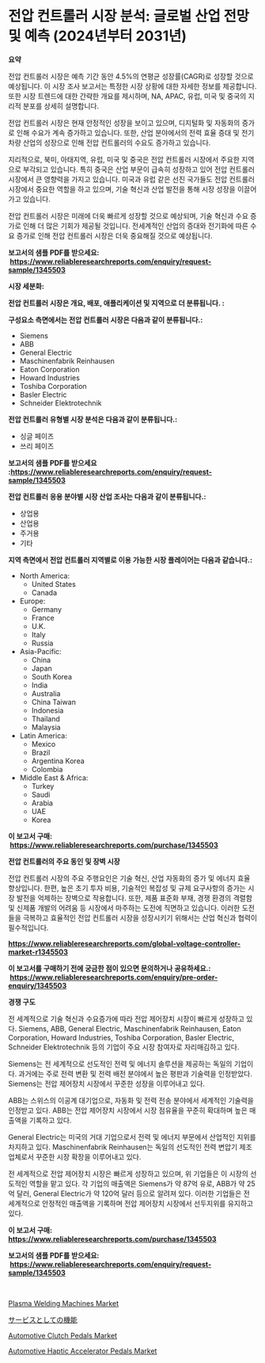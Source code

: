<p><h1>전압 컨트롤러 시장 분석: 글로벌 산업 전망 및 예측 (2024년부터 2031년)</h1></p><p><strong>요약</strong></p>
<p><p>전압 컨트롤러 시장은 예측 기간 동안 4.5%의 연평균 성장률(CAGR)로 성장할 것으로 예상됩니다. 이 시장 조사 보고서는 특정한 시장 상황에 대한 자세한 정보를 제공합니다. 또한 시장 트렌드에 대한 간략한 개요를 제시하며, NA, APAC, 유럽, 미국 및 중국의 지리적 분포를 상세히 설명합니다.</p><p>전압 컨트롤러 시장은 현재 안정적인 성장을 보이고 있으며, 디지털화 및 자동화의 증가로 인해 수요가 계속 증가하고 있습니다. 또한, 산업 분야에서의 전력 효율 증대 및 전기 차량 산업의 성장으로 인해 전압 컨트롤러의 수요도 증가하고 있습니다.</p><p>지리적으로, 북미, 아태지역, 유럽, 미국 및 중국은 전압 컨트롤러 시장에서 주요한 지역으로 부각되고 있습니다. 특히 중국은 산업 부문이 급속히 성장하고 있어 전압 컨트롤러 시장에서 큰 영향력을 가지고 있습니다. 미국과 유럽 같은 선진 국가들도 전압 컨트롤러 시장에서 중요한 역할을 하고 있으며, 기술 혁신과 산업 발전을 통해 시장 성장을 이끌어가고 있습니다.</p><p>전압 컨트롤러 시장은 미래에 더욱 빠르게 성장할 것으로 예상되며, 기술 혁신과 수요 증가로 인해 더 많은 기회가 제공될 것입니다. 전세계적인 산업의 증대와 전기화에 따른 수요 증가로 인해 전압 컨트롤러 시장은 더욱 중요해질 것으로 예상됩니다.</p></p>
<p><strong>보고서의 샘플 PDF를 받으세요: &nbsp;<a href="https://www.reliableresearchreports.com/enquiry/request-sample/1345503">https://www.reliableresearchreports.com/enquiry/request-sample/1345503</a></strong></p>
<p><strong>시장 세분화:</strong></p>
<p><strong> 전압 컨트롤러 시장은 개요, 배포, 애플리케이션 및 지역으로 더 분류됩니다. :</strong></p>
<p><strong>구성요소 측면에서는 전압 컨트롤러 시장은 다음과 같이 분류됩니다.:</strong></p>
<p><ul><li>Siemens</li><li>ABB</li><li>General Electric</li><li>Maschinenfabrik Reinhausen</li><li>Eaton Corporation</li><li>Howard Industries</li><li>Toshiba Corporation</li><li>Basler Electric</li><li>Schneider Elektrotechnik</li></ul></p>
<p><strong> 전압 컨트롤러 유형별 시장 분석은 다음과 같이 분류됩니다.:</strong></p>
<p><ul><li>싱글 페이즈</li><li>쓰리 페이즈</li></ul></p>
<p><strong>보고서의 샘플 PDF를 받으세요 :<a href="https://www.reliableresearchreports.com/enquiry/request-sample/1345503">https://www.reliableresearchreports.com/enquiry/request-sample/1345503</a></strong></p>
<p><strong> 전압 컨트롤러 응용 분야별 시장 산업 조사는 다음과 같이 분류됩니다.:</strong></p>
<p><ul><li>상업용</li><li>산업용</li><li>주거용</li><li>기타</li></ul></p>
<p><strong>지역 측면에서 전압 컨트롤러 지역별로 이용 가능한 시장 플레이어는 다음과 같습니다.:</strong></p>
<p><ul>
    <li>
        North America:
        <ul>
            <li>United States</li>
            <li>Canada</li>
        </ul>
    </li>
    <li>
        Europe:
        <ul>
            <li>Germany</li>
            <li>France</li>
            <li>U.K.</li>
            <li>Italy</li>
            <li>Russia</li>
        </ul>
    </li>
    <li>
        Asia-Pacific:
        <ul>
            <li>China</li>
            <li>Japan</li>
            <li>South Korea</li>
            <li>India</li>
            <li>Australia</li>
            <li>China Taiwan</li>
            <li>Indonesia</li>
            <li>Thailand</li>
            <li>Malaysia</li>
        </ul>
    </li>
    <li>
        Latin America:
        <ul>
            <li>Mexico</li>
            <li>Brazil</li>
            <li>Argentina Korea</li>
            <li>Colombia</li>
        </ul>
    </li>
    <li>
        Middle East & Africa:
        <ul>
            <li>Turkey</li>
            <li>Saudi</li>
            <li>Arabia</li>
            <li>UAE</li>
            <li>Korea</li>
        </ul>
    </li>
    </ul></p>
<p><strong>이 보고서 구매: &nbsp;<a href="https://www.reliableresearchreports.com/purchase/1345503">https://www.reliableresearchreports.com/purchase/1345503</a></strong></p>
<p><strong>전압 컨트롤러의 주요 동인 및 장벽 시장</strong></p>
<p><p>전압 컨트롤러 시장의 주요 주행요인은 기술 혁신, 산업 자동화의 증가 및 에너지 효율 향상입니다. 한편, 높은 초기 투자 비용, 기술적인 복잡성 및 규제 요구사항의 증가는 시장 발전을 억제하는 장벽으로 작용합니다. 또한, 제품 표준화 부재, 경쟁 환경의 격렬함 및 신제품 개발의 어려움 등 시장에서 마주하는 도전에 직면하고 있습니다. 이러한 도전들을 극복하고 효율적인 전압 컨트롤러 시장을 성장시키기 위해서는 산업 혁신과 협력이 필수적입니다.</p></p>
<p><strong><a href="https://www.reliableresearchreports.com/global-voltage-controller-market-r1345503">https://www.reliableresearchreports.com/global-voltage-controller-market-r1345503</a></strong></p>
<p><strong>이 보고서를 구매하기 전에 궁금한 점이 있으면 문의하거나 공유하세요.: &nbsp;<a href="https://www.reliableresearchreports.com/enquiry/pre-order-enquiry/1345503">https://www.reliableresearchreports.com/enquiry/pre-order-enquiry/1345503</a></strong></p>
<p><strong>경쟁 구도</strong></p>
<p><p>전 세계적으로 기술 혁신과 수요증가에 따라 전압 제어장치 시장이 빠르게 성장하고 있다. Siemens, ABB, General Electric, Maschinenfabrik Reinhausen, Eaton Corporation, Howard Industries, Toshiba Corporation, Basler Electric, Schneider Elektrotechnik 등의 기업이 주요 시장 참여자로 자리매김하고 있다.</p><p>Siemens는 전 세계적으로 선도적인 전력 및 에너지 솔루션을 제공하는 독일의 기업이다. 과거에는 주로 전력 변환 및 전력 배전 분야에서 높은 평판과 기술력을 인정받았다. Siemens는 전압 제어장치 시장에서 꾸준한 성장을 이루어내고 있다.</p><p>ABB는 스위스의 이공계 대기업으로, 자동화 및 전력 전송 분야에서 세계적인 기술력을 인정받고 있다. ABB는 전압 제어장치 시장에서 시장 점유율을 꾸준히 확대하며 높은 매출액을 기록하고 있다.</p><p>General Electric는 미국의 거대 기업으로서 전력 및 에너지 부문에서 산업적인 지위를 차지하고 있다. Maschinenfabrik Reinhausen는 독일의 선도적인 전력 변압기 제조업체로서 꾸준한 시장 확장을 이루어내고 있다.</p><p>전 세계적으로 전압 제어장치 시장은 빠르게 성장하고 있으며, 위 기업들은 이 시장의 선도적인 역할을 맡고 있다. 각 기업의 매출액은 Siemens가 약 87억 유로, ABB가 약 25억 달러, General Electric가 약 120억 달러 등으로 알려져 있다. 이러한 기업들은 전 세계적으로 안정적인 매출액을 기록하며 전압 제어장치 시장에서 선두지위를 유지하고 있다.</p></p>
<p><strong>이 보고서 구매: &nbsp; <a href="https://www.reliableresearchreports.com/purchase/1345503">https://www.reliableresearchreports.com/purchase/1345503</a></strong></p>
<p><strong>보고서의 샘플 PDF를 받으세요: &nbsp;<a href="https://www.reliableresearchreports.com/enquiry/request-sample/1345503">https://www.reliableresearchreports.com/enquiry/request-sample/1345503</a></strong><strong></strong></p>
<p>&nbsp;</p>
<p><p><a href="https://github.com/nicholepatriciadoylenwnrjr0/Market-Research-Report-List-2/blob/main/plasma-welding-machines-market.md">Plasma Welding Machines Market</a></p><p><a href="https://github.com/nemesis2824/Market-Research-Report-List-1/blob/main/894157522171.md">サービスとしての機能</a></p><p><a href="https://www.linkedin.com/pulse/automotive-clutch-pedals-market-research-report-unlocks-analysis-ktzhe?trackingId=baukn2AoSFsahkx9MUv1EA%3D%3D">Automotive Clutch Pedals Market</a></p><p><a href="https://www.linkedin.com/pulse/automotive-haptic-accelerator-pedals-market-size-2024-fokhe?trackingId=zYv9ISIUjxxniWD8e5%2BEmw%3D%3D">Automotive Haptic Accelerator Pedals Market</a></p></p>